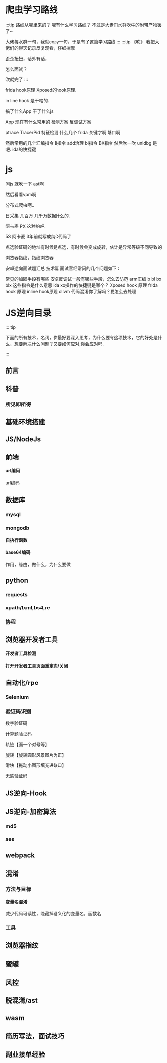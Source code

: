 # 爬虫学习路线
:::tip 路线从哪里来的？
哪有什么学习路线？
不过是大佬们水群吹牛的附带产物罢了~

大佬每水群一句，我就copy一句，于是有了这篇学习路线
:::
:::tip 《吹》
我把大佬们的聊天记录反复观看，仔细揣摩

歪歪扭扭，话外有话，

怎么面试？

吹就完了
:::

frida hook原理 Xposed的hook原理.

in line hook 是干啥的.

搞了什么App 干了什么js 

App 现在有什么常用的 检测方案 反调试方案 

ptrace
TracerPid
特征检测  什么几个 frida 关键字啊  端口啊

然后常用的几个汇编指令   B指令 add治理  bl指令 BX指令
然后吹一吹 unidbg 是吧.
ida的快捷键

# js
问js  就吹一下 ast啊

然后看看vpm啊

分布式爬虫啊..

日采集 几百万 几千万数据什么的.

阿卡麦 PX 这种的吧.

5S   阿卡麦 3年前就写成纯C代码了

点选验证码的地址有时候是点选，有时候会变成旋转，估计是异常等级不同导致的

浏览器指纹，指纹浏览器

安卓逆向面试题汇总 技术篇
面试官经常问的几个问题如下：

常见的加固手段有哪些
安卓反调试一般有哪些手段，怎么去防范
arm汇编 b bl bx blx 这些指令是什么意思
ida xx操作的快捷键是哪个？
Xposed hook 原理 frida hook 原理
inline hook原理
ollvm 代码混淆你了解吗？要怎么去处理





# JS逆向目录

::: tip

下面的所有技术，名词，你最好要深入思考，为什么要有这项技术，它的好处是什么，想要解决什么问题？又要如何应对,你会应对吗.

:::



## 前言





## 科普



### 所见即所得





## 基础环境搭建



## JS/NodeJs



## 前端

#### url编码



url编码

## 数据库



### mysql

### mongodb







#### 自执行函数





#### base64编码



作用，缘由，做什么，为什么要做

## python

### requests


### xpath/lxml,bs4,re


### 协程







## 浏览器开发者工具





#### 开发者工具检测



#### 打开开发者工具页面重定向/关闭





## 自动化/rpc
### Selenium





### 验证码识别

数字验证码

计算题验证码

轨迹【画一个对号等】

旋转【旋转圆形风景图片为正】

滑块【拖动小图形填充进缺口】



无感验证码




## JS逆向-Hook





## JS逆向-加密算法





### md5

### aes



## webpack





## 混淆





### 方法与目标



#### 变量名混淆

减少代码可读性，隐藏掉语义化的变量名，函数名







### 工具



## 浏览器指纹



## 蜜罐



## 风控







## 脱混淆/ast





## wasm





## 简历写法，面试技巧







## 副业接单经验







